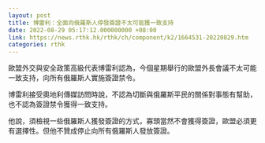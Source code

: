 ```yaml
---
layout: post
title: 博雷利：全面向俄羅斯人停發簽證不太可能獲一致支持
date: 2022-08-29 05:17:12.000000000 +08:00
link: https://news.rthk.hk/rthk/ch/component/k2/1664531-20220829.htm
categories: rthk
---
```


歐盟外交與安全政策高級代表博雷利認為，今個星期舉行的歐盟外長會議不太可能一致支持，向所有俄羅斯人實施簽證禁令。

博雷利接受奧地利傳媒訪問時說，不認為切斷與俄羅斯平民的關係對事態有幫助，也不認為簽證禁令獲得一致支持。

他說，須檢視一些俄羅斯人獲發簽證的方式，寡頭當然不會獲得簽證，歐盟必須更有選擇性。但他不贊成停止向所有俄羅斯人發放簽證。
